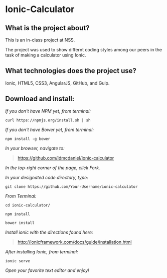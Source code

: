 # Ionic-Calculator

## What is the project about?

This is an in-class project at NSS.

The project was used to show differnt coding styles among our peers in the task of making a calculator using Ionic.

## What technologies does the project use?

Ionic, HTML5, CSS3, AngularJS, GitHub, and Gulp.

## Download and install:

*If you don't have NPM yet, from terminal:*

````curl https://npmjs.org/install.sh | sh````

*If you don't have Bower yet, from terminal:*

````npm install -g bower````

*In your browser, navigate to:*
>https://github.com/ldmcdaniel/ionic-calculator

*In the top-right corner of the page, click Fork.*

*In your designated code directory, type:*

````git clone https://github.com/Your-Username/ionic-calculator````

*From Terminal:*

````cd ionic-calculator/````

````npm install````

````bower install````

*Install ionic with the directions found here:*

>http://ionicframework.com/docs/guide/installation.html

*After installing Ionic, from terminal:*

````ionic serve````

*Open your favorite text editor and enjoy!*
